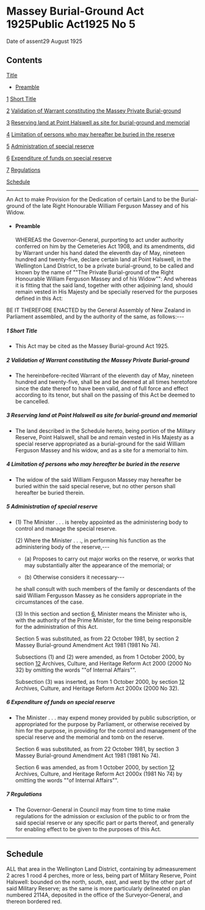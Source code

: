 # Massey Burial-Ground Act 1925Public Act1925 No 5

Date of assent29 August 1925

## Contents

[Title][0]
    
*   [Preamble][1]

[1][2] [Short Title][2]

[2][3] [Validation of Warrant constituting the Massey Private Burial-ground][3]

[3][4] [Reserving land at Point Halswell as site for burial-ground and memorial][4]

[4][5] [Limitation of persons who may hereafter be buried in the reserve][5]

[5][6] [Administration of special reserve][6]

[6][7] [Expenditure of funds on special reserve][7]

[7][8] [Regulations][8]

[Schedule][9]  
[][9]

---

An Act to make Provision for the Dedication of certain Land to be the Burial-ground of the late Right Honourable William Ferguson Massey and of his Widow.
    
*   #### Preamble
    
    WHEREAS the Governor-General, purporting to act under authority conferred on him by the Cemeteries Act 1908, and its amendments, did by Warrant under his hand dated the eleventh day of May, nineteen hundred and twenty-five, declare certain land at Point Halswell, in the Wellington Land District, to be a private burial-ground, to be called and known by the name of ""The Private Burial-ground of the Right Honourable William Ferguson Massey and of his Widow"": And whereas it is fitting that the said land, together with other adjoining land, should remain vested in His Majesty and be specially reserved for the purposes defined in this Act:

BE IT THEREFORE ENACTED by the General Assembly of New Zealand in Parliament assembled, and by the authority of the same, as follows:---

##### 1 Short Title
    
*   This Act may be cited as the Massey Burial-ground Act 1925\.

##### 2 Validation of Warrant constituting the Massey Private Burial-ground
    
*   The hereinbefore-recited Warrant of the eleventh day of May, nineteen hundred and twenty-five, shall be and be deemed at all times heretofore since the date thereof to have been valid, and of full force and effect according to its tenor, but shall on the passing of this Act be deemed to be cancelled.

##### 3 Reserving land at Point Halswell as site for burial-ground and memorial
    
*   The land described in the Schedule hereto, being portion of the Military Reserve, Point Halswell, shall be and remain vested in His Majesty as a special reserve appropriated as a burial-ground for the said William Ferguson Massey and his widow, and as a site for a memorial to him.

##### 4 Limitation of persons who may hereafter be buried in the reserve
    
*   The widow of the said William Ferguson Massey may hereafter be buried within the said special reserve, but no other person shall hereafter be buried therein.

##### 5 Administration of special reserve
    
*   (1) The Minister . . . is hereby appointed as the administering body to control and manage the special reserve.
    
    (2) Where the Minister . . ., in performing his function as the administering body of the reserve,---
        
    *   (a) Proposes to carry out major works on the reserve, or works that may substantially alter the appearance of the memorial; or
    
    *   (b) Otherwise considers it necessary---
    
    he shall consult with such members of the family or descendants of the said William Fergusson Massey as he considers appropriate in the circumstances of the case.
    
    (3) In this section and section [6][7], Minister means the Minister who is, with the authority of the Prime Minister, for the time being responsible for the administration of this Act.
    
    Section 5 was substituted, as from 22 October 1981, by section 2 Massey Burial-ground Amendment Act 1981 (1981 No 74).
    
    Subsections (1) and (2) were amended, as from 1 October 2000, by section [12][10] Archives, Culture, and Heritage Reform Act 2000 (2000 No 32) by omitting the words ""of Internal Affairs"".
    
    Subsection (3) was inserted, as from 1 October 2000, by section [12][10] Archives, Culture, and Heritage Reform Act 2000x (2000 No 32).

##### 6 Expenditure of funds on special reserve
    
*   The Minister . . . may expend money provided by public subscription, or appropriated for the purpose by Parliament, or otherwise received by him for the purpose, in providing for the control and management of the special reserve and the memorial and tomb on the reserve.
    
    Section 6 was substituted, as from 22 October 1981, by section 3 Massey Burial-ground Amendment Act 1981 (1981 No 74).
    
    Section 6 was amended, as from 1 October 2000, by section [12][10] Archives, Culture, and Heritage Reform Act 2000x (1981 No 74) by omitting the words ""of Internal Affairs"".

##### 7 Regulations
    
*   The Governor-General in Council may from time to time make regulations for the admission or exclusion of the public to or from the said special reserve or any specific part or parts thereof, and generally for enabling effect to be given to the purposes of this Act.

---

## Schedule

ALL that area in the Wellington Land District, containing by admeasurement 2 acres 1 rood 4 perches, more or less, being part of Military Reserve, Point Halswell: bounded on the north, south, east, and west by the other part of said Military Reserve; as the same is more particularly delineated on plan numbered 2114A, deposited in the office of the Surveyor-General, and thereon bordered red.

[0]: http://www.legislation.govt.nz/act/public/1925/0005/latest/whole.html#DLM199977
[1]: http://www.legislation.govt.nz/act/public/1925/0005/latest/whole.html#DLM199978
[2]: http://www.legislation.govt.nz/act/public/1925/0005/latest/whole.html#DLM199981
[3]: http://www.legislation.govt.nz/act/public/1925/0005/latest/whole.html#DLM199982
[4]: http://www.legislation.govt.nz/act/public/1925/0005/latest/whole.html#DLM199983
[5]: http://www.legislation.govt.nz/act/public/1925/0005/latest/whole.html#DLM199984
[6]: http://www.legislation.govt.nz/act/public/1925/0005/latest/whole.html#DLM199985
[7]: http://www.legislation.govt.nz/act/public/1925/0005/latest/whole.html#DLM199989
[8]: http://www.legislation.govt.nz/act/public/1925/0005/latest/whole.html#DLM199992
[9]: http://www.legislation.govt.nz/act/public/1925/0005/latest/whole.html#DLM199993
[10]: http://www.legislation.govt.nz/act/public/1925/0005/latest/link.aspx?id=DLM67196